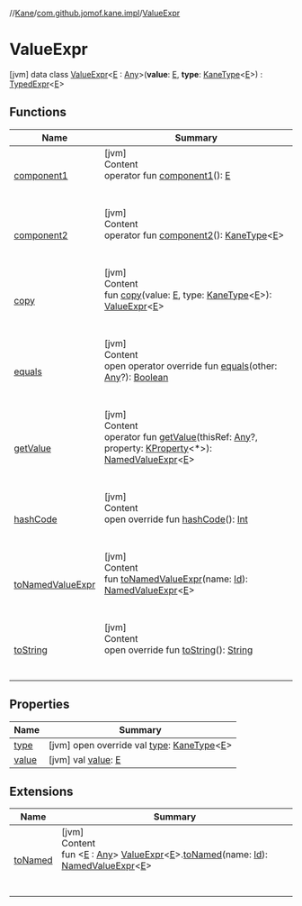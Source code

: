 //[Kane](../../index.md)/[com.github.jomof.kane.impl](../index.md)/[ValueExpr](index.md)



# ValueExpr  
 [jvm] data class [ValueExpr](index.md)<[E](index.md) : [Any](https://kotlinlang.org/api/latest/jvm/stdlib/kotlin/-any/index.html)>(**value**: [E](index.md), **type**: [KaneType](../../com.github.jomof.kane.impl.types/-kane-type/index.md)<[E](index.md)>) : [TypedExpr](../../com.github.jomof.kane/-typed-expr/index.md)<[E](index.md)>    


## Functions  
  
|  Name|  Summary| 
|---|---|
| <a name="com.github.jomof.kane.impl/ValueExpr/component1/#/PointingToDeclaration/"></a>[component1](component1.md)| <a name="com.github.jomof.kane.impl/ValueExpr/component1/#/PointingToDeclaration/"></a>[jvm]  <br>Content  <br>operator fun [component1](component1.md)(): [E](index.md)  <br><br><br>
| <a name="com.github.jomof.kane.impl/ValueExpr/component2/#/PointingToDeclaration/"></a>[component2](component2.md)| <a name="com.github.jomof.kane.impl/ValueExpr/component2/#/PointingToDeclaration/"></a>[jvm]  <br>Content  <br>operator fun [component2](component2.md)(): [KaneType](../../com.github.jomof.kane.impl.types/-kane-type/index.md)<[E](index.md)>  <br><br><br>
| <a name="com.github.jomof.kane.impl/ValueExpr/copy/#TypeParam(bounds=[kotlin.Any])#com.github.jomof.kane.impl.types.KaneType[TypeParam(bounds=[kotlin.Any])]/PointingToDeclaration/"></a>[copy](copy.md)| <a name="com.github.jomof.kane.impl/ValueExpr/copy/#TypeParam(bounds=[kotlin.Any])#com.github.jomof.kane.impl.types.KaneType[TypeParam(bounds=[kotlin.Any])]/PointingToDeclaration/"></a>[jvm]  <br>Content  <br>fun [copy](copy.md)(value: [E](index.md), type: [KaneType](../../com.github.jomof.kane.impl.types/-kane-type/index.md)<[E](index.md)>): [ValueExpr](index.md)<[E](index.md)>  <br><br><br>
| <a name="kotlin/Any/equals/#kotlin.Any?/PointingToDeclaration/"></a>[equals](../../com.github.jomof.kane.impl.types/-double-algebraic-type/index.md#%5Bkotlin%2FAny%2Fequals%2F%23kotlin.Any%3F%2FPointingToDeclaration%2F%5D%2FFunctions%2F-661999227)| <a name="kotlin/Any/equals/#kotlin.Any?/PointingToDeclaration/"></a>[jvm]  <br>Content  <br>open operator override fun [equals](../../com.github.jomof.kane.impl.types/-double-algebraic-type/index.md#%5Bkotlin%2FAny%2Fequals%2F%23kotlin.Any%3F%2FPointingToDeclaration%2F%5D%2FFunctions%2F-661999227)(other: [Any](https://kotlinlang.org/api/latest/jvm/stdlib/kotlin/-any/index.html)?): [Boolean](https://kotlinlang.org/api/latest/jvm/stdlib/kotlin/-boolean/index.html)  <br><br><br>
| <a name="com.github.jomof.kane.impl/ValueExpr/getValue/#kotlin.Any?#kotlin.reflect.KProperty[*]/PointingToDeclaration/"></a>[getValue](get-value.md)| <a name="com.github.jomof.kane.impl/ValueExpr/getValue/#kotlin.Any?#kotlin.reflect.KProperty[*]/PointingToDeclaration/"></a>[jvm]  <br>Content  <br>operator fun [getValue](get-value.md)(thisRef: [Any](https://kotlinlang.org/api/latest/jvm/stdlib/kotlin/-any/index.html)?, property: [KProperty](https://kotlinlang.org/api/latest/jvm/stdlib/kotlin.reflect/-k-property/index.html)<*>): [NamedValueExpr](../-named-value-expr/index.md)<[E](index.md)>  <br><br><br>
| <a name="kotlin/Any/hashCode/#/PointingToDeclaration/"></a>[hashCode](../../com.github.jomof.kane.impl.types/-double-algebraic-type/index.md#%5Bkotlin%2FAny%2FhashCode%2F%23%2FPointingToDeclaration%2F%5D%2FFunctions%2F-661999227)| <a name="kotlin/Any/hashCode/#/PointingToDeclaration/"></a>[jvm]  <br>Content  <br>open override fun [hashCode](../../com.github.jomof.kane.impl.types/-double-algebraic-type/index.md#%5Bkotlin%2FAny%2FhashCode%2F%23%2FPointingToDeclaration%2F%5D%2FFunctions%2F-661999227)(): [Int](https://kotlinlang.org/api/latest/jvm/stdlib/kotlin/-int/index.html)  <br><br><br>
| <a name="com.github.jomof.kane.impl/ValueExpr/toNamedValueExpr/#kotlin.Any/PointingToDeclaration/"></a>[toNamedValueExpr](to-named-value-expr.md)| <a name="com.github.jomof.kane.impl/ValueExpr/toNamedValueExpr/#kotlin.Any/PointingToDeclaration/"></a>[jvm]  <br>Content  <br>fun [toNamedValueExpr](to-named-value-expr.md)(name: [Id](../index.md#%5Bcom.github.jomof.kane.impl%2FId%2F%2F%2FPointingToDeclaration%2F%5D%2FClasslikes%2F-661999227)): [NamedValueExpr](../-named-value-expr/index.md)<[E](index.md)>  <br><br><br>
| <a name="com.github.jomof.kane.impl/ValueExpr/toString/#/PointingToDeclaration/"></a>[toString](to-string.md)| <a name="com.github.jomof.kane.impl/ValueExpr/toString/#/PointingToDeclaration/"></a>[jvm]  <br>Content  <br>open override fun [toString](to-string.md)(): [String](https://kotlinlang.org/api/latest/jvm/stdlib/kotlin/-string/index.html)  <br><br><br>


## Properties  
  
|  Name|  Summary| 
|---|---|
| <a name="com.github.jomof.kane.impl/ValueExpr/type/#/PointingToDeclaration/"></a>[type](type.md)| <a name="com.github.jomof.kane.impl/ValueExpr/type/#/PointingToDeclaration/"></a> [jvm] open override val [type](type.md): [KaneType](../../com.github.jomof.kane.impl.types/-kane-type/index.md)<[E](index.md)>   <br>
| <a name="com.github.jomof.kane.impl/ValueExpr/value/#/PointingToDeclaration/"></a>[value](value.md)| <a name="com.github.jomof.kane.impl/ValueExpr/value/#/PointingToDeclaration/"></a> [jvm] val [value](value.md): [E](index.md)   <br>


## Extensions  
  
|  Name|  Summary| 
|---|---|
| <a name="com.github.jomof.kane.impl//toNamed/com.github.jomof.kane.impl.ValueExpr[TypeParam(bounds=[kotlin.Any])]#kotlin.Any/PointingToDeclaration/"></a>[toNamed](../to-named.md)| <a name="com.github.jomof.kane.impl//toNamed/com.github.jomof.kane.impl.ValueExpr[TypeParam(bounds=[kotlin.Any])]#kotlin.Any/PointingToDeclaration/"></a>[jvm]  <br>Content  <br>fun <[E](../to-named.md) : [Any](https://kotlinlang.org/api/latest/jvm/stdlib/kotlin/-any/index.html)> [ValueExpr](index.md)<[E](../to-named.md)>.[toNamed](../to-named.md)(name: [Id](../index.md#%5Bcom.github.jomof.kane.impl%2FId%2F%2F%2FPointingToDeclaration%2F%5D%2FClasslikes%2F-661999227)): [NamedValueExpr](../-named-value-expr/index.md)<[E](../to-named.md)>  <br><br><br>

